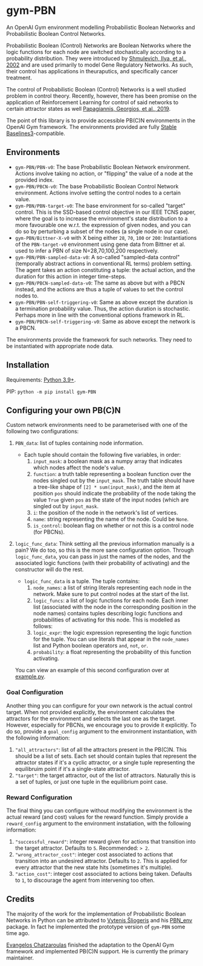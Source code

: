 # gym-PBN

An OpenAI Gym environment modelling Probabilistic Boolean Networks and Probabilistic Boolean Control Networks.

Probabilistic Boolean (Control) Networks are Boolean Networks where the logic functions for each node are switched stochastically according to a probability distribution. They were introduced by [Shmulevich, Ilya, et al., 2002](https://academic.oup.com/bioinformatics/article/18/2/261/225574?login=true) and are used primarily to model Gene Regulatory Networks. As such, their control has applications in theuraputics, and specifically cancer treatment.

The control of Probabilistic Boolean (Control) Networks is a well studied problem in control theory. Recently, however, there has been promise on the application of Reinforcement Learning for control of said networks to certain attractor states as well [Papagiannis, Georgios, et al., 2019](https://arxiv.org/abs/1909.03331).

The point of this library is to provide accessible PB(C)N environments in the OpenAI Gym framework. The environments provided are fully [Stable Baselines3](https://github.com/DLR-RM/stable-baselines3)-compatible.

## Environments

-   `gym-PBN/PBN-v0`: The base Probabilistic Boolean Network environment. Actions involve taking no action, or "flipping" the value of a node at the provided index.
-   `gym-PBN/PBCN-v0`: The base Probabilistic Boolean Control Network environment. Actions involve setting the control nodes to a certain value.
-   `gym-PBN/PBN-target-v0`: The base environment for so-called "target" control. This is the SSD-based control objective in our IEEE TCNS paper, where the goal is to increase the environment's state distribution to a more favourable one w.r.t. the expression of given nodes, and you can do so by perturbing a subset of the nodes (a single node in our case).
-   `gym-PBN/Bittner-X-v0` with X being either `28`, `70`, `100` or `200`: Instantiations of the `PBN-target-v0` environment using gene data from Bittner et al. used to infer a PBN of size N=28,70,100,200 respectively.
-   `gym-PBN/PBN-sampled-data-v0`: A so-called "sampled-data control" (temporally abstract actions in conventional RL terms) problem setting. The agent takes an action constituting a tuple: the actual action, and the duration for this action in integer time-steps.
-   `gym-PBN/PBCN-sampled-data-v0`: The same as above but with a PBCN instead, and the actions are thus a tuple of values to set the control nodes to.
-   `gym-PBN/PBN-self-triggering-v0`: Same as above except the duration is a termination probability value. Thus, the action duration is stochastic. Perhaps more in line with the conventional options framework in RL.
-   `gym-PBN/PBCN-self-triggering-v0`: Same as above except the network is a PBCN.

The environments provide the framework for such networks. They need to be instantiated with appropriate node data.

## Installation

Requirements: [Python 3.9+](https://www.python.org/downloads/).

PIP: `python -m pip install gym-PBN`

## Configuring your own PB(C)N

Custom network environments need to be parameterised with one of the following two configurations:

1. `PBN_data`: list of tuples containing node information.

    - Each tuple should contain the following five variables, in order:
        1. `input_mask`: a boolean mask as a numpy array that indicates which nodes affect the node's value.
        2. `function`: a truth table representing a boolean function over the nodes singled out by the `input_mask`. The truth table should have a tree-like shape of `[2] * sum(input_mask)`, and the item at position `pos` should indicate the probability of the node taking the value `True` given `pos` as the state of the input nodes (which are singled out by `input_mask`.
        3. `i`: the position of the node in the network's list of vertices.
        4. `name`: string representing the name of the node. Could be `None`.
        5. `is_control`: boolean flag on whether or not this is a control node (for PBCNs).

2. `logic_func_data`: Think setting all the previous information manually is a pain? We do too, so this is the more sane configuration option. Through `logic_func_data`, you can pass in just the names of the nodes, and the associated logic functions (with their probability of activating) and the constructor will do the rest.

    - `logic_func_data` is a tuple. The tuple contains:
        1. `node_names`: a list of string literals representing each node in the network. Make sure to put control nodes at the start of the list.
        2. `logic_funcs`: a list of logic functions for each node. Each inner list (associated with the node in the corresponding position in the node names) contains tuples describing logic functions and probabilities of activating for this node. This is modelled as follows:
        3. `logic_expr`: the logic expression representing the logic function for the tuple. You can use literals that appear in the `node_names` list and Python boolean operators `and`, `not`, `or`.
        4. `probability`: a float representing the probability of this function activating.

    You can view an example of this second configuration over at [example.py](example.py).

### Goal Configuration

Another thing you can configure for your own network is the actual control target. When not provided explicitly, the environment calculates the attractors for the environment and selects the last one as the target. However, especially for PBCNs, we encourage you to provide it explicitly. To do so, provide a `goal_config` argument to the environment instantiation, with the following information:

1. `"all_attractors"`: list of all the attractors present in the PB(C)N. This should be a list of sets. Each set should contain tuples that represent the attractor states if it's a cyclic attractor, or a single tuple representing the equilibruim point if it's a single-state attractor.
2. `"target"`: the target attractor, out of the list of attractors. Naturally this is a set of tuples, or just one tuple in the equilibrium point case.

### Reward Configuration

The final thing you can configure without modifying the environment is the actual reward (and cost) values for the reward function. Simply provide a `reward_config` argument to the environment instatiation, with the following information:

1. `"successful_reward"`: integer reward given for actions that transition into the target attractor. Defaults to `5`. Recommended: `> 2`.
2. `"wrong_attractor_cost"`: integer cost associated to actions that transition into an undesired attractor. Defaults to `2`. This is applied for every attractor that the new state hits (sometimes it's multiple).
3. `"action_cost"`: integer cost associated to actions being taken. Defaults to `1`, to discourage the agent from intervening too often.

## Credits

The majority of the work for the implementation of Probabilistic Boolean Networks in Python can be attributed to [Vytenis Šliogeris](https://github.com/vjsliogeris) and his [PBN_env](https://github.com/vjsliogeris/PBN_env) package. In fact he implemented the prototype version of `gym-PBN` some time ago.

[Evangelos Chatzaroulas](mailto:e.chatzaroulas@surrey.ac.uk) finished the adaptation to the OpenAI Gym framework and implemented PB(C)N support. He is currently the primary maintainer.
